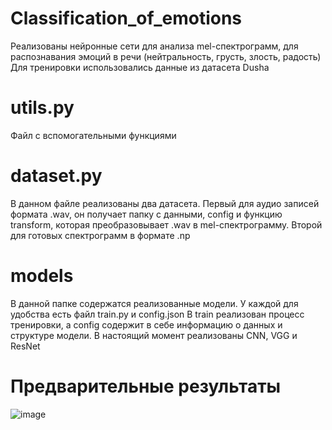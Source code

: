 ﻿# Classification_of_emotions
Реализованы нейронные сети для анализа mel-спектрограмм, для распознавания эмоций в речи (нейтральность, грусть, злость, радость)
Для тренировки использовались данные из датасета Dusha

# utils.py
Файл с вспомогательными функциями

# dataset.py 
В данном файле реализованы два датасета. 
Первый для аудио записей формата .wav, он получает папку с данными, config и функцию transform, которая преобразовывает .wav в mel-спектрограмму.
Второй для готовых спектрограмм в формате .np

# models
В данной папке содержатся реализованные модели. У каждой для удобства есть файл train.py и config.json
В train реализован процесс тренировки, а config содержит в себе информацию о данных и структуре модели.
В настоящий момент реализованы CNN, VGG и ResNet

# Предварительные результаты
![image](https://github.com/Abramov-Kirill/classification_of_emotions/assets/99170345/0ad0a219-ccce-48a2-99df-898cfe012f0c)
